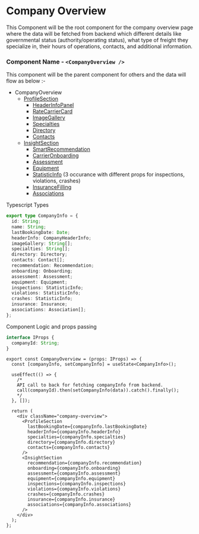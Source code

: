 # Company Overview

This Component will be the root component for the company overview page where the data will be fetched from backend which different details like governmental status (authority/operating status), what type of freight they specialize in, their hours of operations, contacts, and additional information.

### Component Name - `<CompanyOverview />`

This component will be the parent component for others and the data will flow as below :-

- CompanyOverview
  - [ProfileSection](/Components/ProfileSection/index.md)
    - [HeaderInfoPanel](/Components/ProfileSection/HeaderInfoPanel.md)
    - [RateCarrierCard](/Components/ProfileSection/RateCarrierCard.md)
    - [ImageGallery](/Components/ProfileSection/ImageGallery.md)
    - [Specialties](/Components/ProfileSection/Specialties.md)
    - [Directory](/Components/ProfileSection/Specialties.md)
    - [Contacts](/Components/ProfileSection/Contacts.md)
  - [InsightSection](/Components//InsightSection/index.md)
    - [SmartRecommendation](/Components/InsightSection/SmartRecommendation.md)
    - [CarrierOnboarding](/Components/InsightSection/CarrierOnboarding.md)
    - [Assessment](/Components/InsightSection/Assessment.md)
    - [Equipment](/Components/InsightSection/Equipment.md)
    - [StatisticInfo](/Components/InsightSection/StatisticInfo.md) (3 occurance with different props for inspections, violations, crashes)
    - [InsuranceFilling](/Components/InsightSection/InsuranceFilling.md)
    - [Associations](/Components/InsightSection/Associations.md)

Typescript Types

```ts
export type CompanyInfo = {
  id: String;
  name: String;
  lastBookingDate: Date;
  headerInfo: CompanyHeaderInfo;
  imageGallery: String[];
  specialties: String[];
  directory: Directory;
  contacts: Contact[];
  recommendation: Recommendation;
  onboarding: Onboarding;
  assessment: Assessment;
  equipment: Equipment;
  inspections: StatisticInfo;
  violations: StatisticInfo;
  crashes: StatisticInfo;
  insurance: Insurance;
  associations: Association[];
};
```

Component Logic and props passing

```ts
interface IProps {
  companyId: String;
}
```

```tsx
export const CompanyOverview = (props: IProps) => {
  const [companyInfo, setCompanyInfo] = useState<CompanyInfo>();

  useEffect(() => {
    /*
    API call to back for fetching companyInfo from backend.
    call(companyId).then(setCompanyInfo(data)).catch().finally();
    */
  }, []);

  return (
    <div className="company-overview">
      <ProfileSection
        lastBookingDate={companyInfo.lastBookingDate}
        headerInfo={companyInfo.headerInfo}
        specialties={companyInfo.specialties}
        directory={companyInfo.directory}
        contacts={companyInfo.contacts}
      />
      <InsightSection
        recommendation={companyInfo.recommendation}
        onboarding={companyInfo.onboarding}
        assessment={companyInfo.assessment}
        equipment={companyInfo.equipment}
        inspections={companyInfo.inspections}
        violations={companyInfo.violations}
        crashes={companyInfo.crashes}
        insurance={companyInfo.insurance}
        associations={companyInfo.associations}
      />
    </div>
  );
};
```
